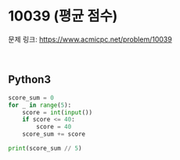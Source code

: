 # 10039 (평균 점수)

문제 링크: <https://www.acmicpc.net/problem/10039>

<br>

## Python3

```python
score_sum = 0
for _ in range(5):
    score = int(input())
    if score <= 40:
        score = 40
    score_sum += score

print(score_sum // 5)
```
